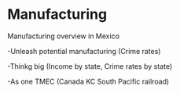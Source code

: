 # Manufacturing
Manufacturing overview in Mexico

-Unleash potential manufacturing
(Crime rates)

-Thinkg big
(Income by state,
Crime rates by state)

-As one TMEC
(Canada KC South Pacific railroad)
